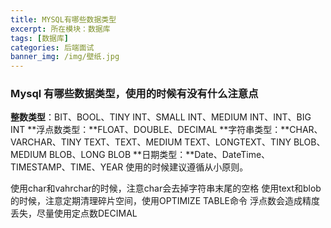 ```yaml
---
title: MYSQL有哪些数据类型
excerpt: 所在模块：数据库
tags: [数据库]
categories: 后端面试
banner_img: /img/壁纸.jpg
---
```




### Mysql 有哪些数据类型，使用的时候有没有什么注意点
**整数类型**：BIT、BOOL、TINY INT、SMALL INT、MEDIUM INT、INT、BIG INT
**浮点数类型：**FLOAT、DOUBLE、DECIMAL
**字符串类型：**CHAR、VARCHAR、TINY TEXT、TEXT、MEDIUM TEXT、LONGTEXT、TINY BLOB、MEDIUM BLOB、LONG BLOB
**日期类型：**Date、DateTime、TIMESTAMP、TIME、YEAR
使用的时候建议遵循从小原则。

使用char和vahrchar的时候，注意char会去掉字符串末尾的空格
使用text和blob的时候，注意定期清理碎片空间，使用OPTIMIZE TABLE命令
浮点数会造成精度丢失，尽量使用定点数DECIMAL
